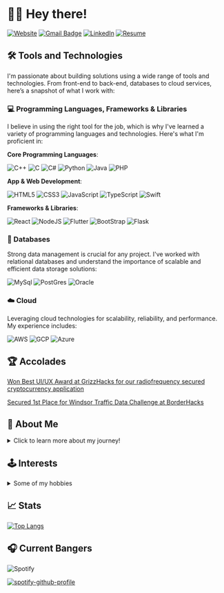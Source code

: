 # 👋🏽 Hey there!

<!-- [![E-Mail](https://img.shields.io/badge/email-reveal-2a8?style=for-the-badge&logo=gmail&logoColor=white)](https://mailhide.io/e/3JzSZnHC)-->
[![Website](https://img.shields.io/website?down_color=lightgrey&down_message=offline&style=for-the-badge&up_color=green&up_message=online&url=https%3A%2F%2Fabdularif.tech/%2F)](https://abdularif.tech/) 
[![Gmail Badge](https://img.shields.io/badge/abdularif0705-c14438?style=for-the-badge&logo=Gmail&logoColor=white&link=mailto:abdul.arif0705@gmail.com)](mailto:abdul.arif0705@gmail.com)
[![LinkedIn](https://img.shields.io/badge/abdularif0705-0077B5?style=for-the-badge&logo=linkedin&logoColor=white)](https://www.linkedin.com/in/abdularif0705)
[![Resume](https://img.shields.io/badge/Resume-gray?style=for-the-badge&logo=adobeacrobatreader&logoColor=EC1C24)](https://www.dropbox.com/scl/fi/887xmwe1l0ri9ragsz5l7/Abdul_Arif_Resume.pdf?rlkey=m1u5o12v4890hhkhzeozc26xs&dl=0)

## 🛠 Tools and Technologies

I'm passionate about building solutions using a wide range of tools and technologies. From front-end to back-end, databases to cloud services, here’s a snapshot of what I work with:

### 💻 Programming Languages, Frameworks & Libraries

I believe in using the right tool for the job, which is why I've learned a variety of programming languages and technologies. Here's what I'm proficient in:

**Core Programming Languages**:

![C++](https://img.shields.io/badge/C%2B%2B-00599C?style=for-the-badge&logo=c%2B%2B&logoColor=white)
![C](https://img.shields.io/badge/c-%2300599C.svg?style=for-the-badge&logo=c&logoColor=white)
![C#](https://img.shields.io/badge/c%23-%23239120.svg?style=for-the-badge&logo=c-sharp&logoColor=white)
![Python](https://img.shields.io/badge/python-3670A0?style=for-the-badge&logo=python&logoColor=ffdd54)
![Java](https://img.shields.io/badge/Java-ED8B00?style=for-the-badge&logo=java&logoColor=white)
![PHP](https://img.shields.io/badge/PHP-777BB4?style=for-the-badge&logo=php&logoColor=white)
<!-- ![Dart](https://img.shields.io/badge/dart-%230175C2.svg?style=for-the-badge&logo=dart&logoColor=white) -->
<!-- ![Latex](https://img.shields.io/badge/LaTeX-47A141?style=for-the-badge&logo=LaTeX&logoColor=white) -->
<!-- ![LaTeX](https://img.shields.io/badge/latex-%23008080.svg?style=for-the-badge&logo=latex&logoColor=white) -->
<!-- ![Lua](https://img.shields.io/badge/lua-%232C2D72.svg?style=for-the-badge&logo=lua&logoColor=white)  -->


**App & Web Development**: 

![HTML5](https://img.shields.io/badge/html5-%23E34F26.svg?style=for-the-badge&logo=html5&logoColor=white)
![CSS3](https://img.shields.io/badge/css3-%231572B6.svg?style=for-the-badge&logo=css3&logoColor=white)
![JavaScript](https://img.shields.io/badge/javascript-%23323330.svg?style=for-the-badge&logo=javascript&logoColor=%23F7DF1E) <!-- ![JavaScript](https://img.shields.io/badge/JavaScript-F7DF1E?style=for-the-badge&logo=javascript&logoColor=black) -->
![TypeScript](https://img.shields.io/badge/TypeScript-007ACC?style=for-the-badge&logo=typescript&logoColor=white)
![Swift](https://img.shields.io/badge/Swift-FA7343?style=for-the-badge&logo=swift&logoColor=white)

**Frameworks & Libraries**: 

![React](https://img.shields.io/badge/React-20232A?style=for-the-badge&logo=react&logoColor=61DAFB)
![NodeJS](https://img.shields.io/badge/node.js-6DA55F?style=for-the-badge&logo=node.js&logoColor=white)
![Flutter](https://img.shields.io/badge/Flutter-%2302569B.svg?style=for-the-badge&logo=Flutter&logoColor=white)
![BootStrap](https://img.shields.io/badge/Bootstrap-563D7C?style=for-the-badge&logo=bootstrap&logoColor=white)
![Flask](https://img.shields.io/badge/flask-%23000.svg?style=for-the-badge&logo=flask&logoColor=white)
<!-- ![NextJS](https://img.shields.io/badge/Next-black?style=for-the-badge&logo=next.js&logoColor=white) -->
<!-- ![Pandas](https://img.shields.io/badge/pandas-%23150458.svg?style=for-the-badge&logo=pandas&logoColor=white) -->
<!-- ![NumPy](https://img.shields.io/badge/numpy-%23013243.svg?style=for-the-badge&logo=numpy&logoColor=white) -->
<!-- ![MaterialUI](https://img.shields.io/badge/Material--UI-0081CB?style=for-the-badge&logo=material-ui&logoColor=white) -->
<!-- ![NPM](https://img.shields.io/badge/NPM-%23000000.svg?style=for-the-badge&logo=npm&logoColor=white) --> 
<!-- ![Yarn](https://img.shields.io/badge/yarn-%232C8EBB.svg?style=for-the-badge&logo=yarn&logoColor=white) -->
<!-- ![Fastify](https://img.shields.io/badge/fastify-%23000000.svg?style=for-the-badge&logo=fastify&logoColor=white)![Heroku](https://img.shields.io/badge/heroku-%23430098.svg?style=for-the-badge&logo=heroku&logoColor=white) -->


### 💾 Databases
Strong data management is crucial for any project. I've worked with relational databases and understand the importance of scalable and efficient data storage solutions:

![MySql](https://img.shields.io/badge/MySQL-00000F?style=for-the-badge&logo=mysql&logoColor=white)
![PostGres](https://img.shields.io/badge/PostgreSQL-316192?style=for-the-badge&logo=postgresql&logoColor=white)
![Oracle](https://img.shields.io/badge/Oracle-F80000?style=for-the-badge&logo=Oracle&logoColor=white)

<!--
### AI
![Dialogflow](https://img.shields.io/badge/dialogflow-FF9800?style=for-the-badge&logo=dialogflow&logoColor=white)
-->

<!-- ### 🛠 Tools & Platforms
The right development tools and platforms can make a significant difference in productivity and project success. Here are some of the tools and platforms I've worked with:

![Spring](https://img.shields.io/badge/Spring-6DB33F?style=for-the-badge&logo=spring&logoColor=white)
![Git](https://img.shields.io/badge/Git-F05032?style=for-the-badge&logo=git&logoColor=white)
![Kubernetes](https://img.shields.io/badge/kubernetes-%23326ce5.svg?style=for-the-badge&logo=kubernetes&logoColor=white)
![Elastic Search](https://img.shields.io/badge/Elastic_Search-005571?style=for-the-badge&logo=elasticsearch&logoColor=white)  -->
<!-- ![Unity](https://img.shields.io/badge/unity-%23000000.svg?style=for-the-badge&logo=unity&logoColor=white) -->
<!-- ![Django](https://img.shields.io/badge/Django-092E20?style=for-the-badge&logo=django&logoColor=white)-->
<!-- ![MongoDB](https://img.shields.io/badge/MongoDB-4EA94B?style=for-the-badge&logo=mongodb&logoColor=white)
![MariaDB](https://img.shields.io/badge/MariaDB-003545?style=for-the-badge&logo=mariadb&logoColor=white)
![Neo4j](https://img.shields.io/badge/Neo4j-018bff?style=for-the-badge&logo=neo4j&logoColor=white)-->


### ☁️ Cloud
Leveraging cloud technologies for scalability, reliability, and performance. My experience includes:

![AWS](https://img.shields.io/badge/Amazon_AWS-232F3E?style=for-the-badge&logo=amazon-aws&logoColor=white)
![GCP](https://img.shields.io/badge/Google_Cloud-4285F4?style=for-the-badge&logo=google-cloud&logoColor=white) <!-- ![Kubernetes](https://img.shields.io/badge/kubernetes-%23326ce5.svg?style=for-the-badge&logo=kubernetes&logoColor=white) -->
![Azure](https://img.shields.io/badge/microsoft%20azure-0089D6?style=for-the-badge&logo=microsoft-azure&logoColor=white)
<!--![Twilio](https://img.shields.io/badge/Twilio-F22F46?style=for-the-badge&logo=Twilio&logoColor=white)-->

<!-- ### Blockchain Tech -->
<!-- ![Ethereum](https://img.shields.io/badge/Ethereum-3C3C3D?style=for-the-badge&logo=Ethereum&logoColor=white) -->



## 🏆 Accolades
[Won Best UI/UX Award at GrizzHacks for our radiofrequency secured cryptocurrency application](https://devpost.com/software/wavewallet) 

[Secured 1st Place for Windsor Traffic Data Challenge at BorderHacks](https://devpost.com/software/cyber-traffic-data)


## 📝 About Me

<details> 
    <summary>Click to learn more about my journey!</summary>
    <br>
    
I graduated from the University of Windsor, with a double major in Computer Science and Business Administration, specializing in Supply Chain and Business Analytics. Throughout my academic journey, I had the privilege of being a Research Software Engineer, Software Engineer Intern (twice), and Teaching Assistant (twice).

Currently, as a Research Software Engineer at the University of Windsor, I have engineered a pivotal MATLAB machine vision algorithm for Krown, crucial for detecting and assessing vehicle rust corrosion. Utilizing RGB to HSI colour conversion and pixel thresholding, this tool opened new avenues for evaluating rust protection products' efficacy, a capability previously unattainable. My contributions also supported a university research thesis, aiding Krown in validating its products. I converted this critical MATLAB algorithm into C and developed an iOS app with Swift, enabling rust assessments directly from iPhones and enhancing field evaluation efficiency. I also developed a Python MATLAB-based application for advanced corrosion detection, streamlining the assessment process for vehicle rust analysis. The application features an intuitive GUI for image processing and key metrics calculation, including rust percentage and area.

I'm also a Full Stack Developer at Haadi Solutions Inc., a dynamic startup where I led the development of a React application for a health clinic in the United States. This resulted in an increase in online appointment bookings by 30%. I enhanced the UX/UI for improved navigation and responsiveness, elevating user engagement. I leveraged NodeMailer for multi-factor authentication to secure the application and utilized Azure for robust database management. Furthermore, I integrated Twilio to facilitate seamless SMS and voice communications, improving patient engagement and streamlining appointment notifications. 

During my Software Engineer Internship at TD, I rebuilt a Java automation engine used by over 50 data engineers, adhering to enterprise standards. I implemented the four pillars of OOP, integrated Spring and Swagger to interact with the Delphix Masking API, and applied the Factory design pattern. I significantly improved test coverage by developing unit tests using Mockito/JUnit and utilizing Spring for dependency injection from 70% to 90%. I onboarded new Software Engineers, explaining the Java code for the Delphix API automation masking engine. Additionally, I handled Git merge conflicts reviewed pull requests using Bitbucket, and created a Java method to bypass SSL verification for secure API calls over HTTPS.

At OceanSource Technologies, as a Software Developer intern, I managed the transfer of medical data to a secure SQL database on AWS. This task included enhancing performance and security features, such as data encryption and access control. Additionally, I was responsible for monitoring and adjusting AWS RDS instances, ensuring data integrity and efficient database performance. My duties also involved setting up regular data backups and performing routine database maintenance. 

As a Teaching Assistant (TA) for the Data Structures and Algorithms course, I guided students in implementing efficient algorithms using Java. I have strengthened my technical skills through side projects, internships, and roles as a Code Sensei at Code Ninja, TA for Computer Networks. At GrizzHacks my team won Best UI/UX out of 30+ teams; at BorderHacks, my team secured first place out of 50+ competing teams for the Traffic Data Challenge.

Driven by my passion for leveraging technology to address real-world challenges, I eagerly seek opportunities to grow as a developer. With strong communication, teamwork, and problem-solving skills, I excel in collaborative environments and consistently deliver high-quality results.

</details>

<h2>🕹️ Interests</h2>
<details><summary>Some of my hobbies</summary>
<ul> 
    <li>🎮 Video Games
<!--         <ul>
        </ul> -->
    </li> 
<!--     <li><details><summary>Fighting 🥊</summary>
        <ul>
        </ul>
    </details></li>  -->
  <li>🥊 MMA</li>
  <li>🧠 Psychology</li>
  <li>📖 Reading</li>
  </details>


## 📈 Stats
<!-- ![My GitHub stats](https://github-readme-stats.vercel.app/api?username=abdularif0705&hide_title=true&hide_border=true&show_icons=true&include_all_commits=true&count_private=true&line_height=21&theme=calm) -->
 
[![Top Langs](https://github-readme-stats.vercel.app/api/top-langs/?username=abdularif0705&layout=compact&theme=calm)](https://github.com/abdularif0705/)
<!-- Check out all the themes you guys can use on ur profile with this link -> https://github.com/anuraghazra/github-readme-stats/blob/master/themes/README.md -->
 
<h2>🎧 Current Bangers</h2>

![Spotify](https://img.shields.io/badge/Spotify-1ED760?style=for-the-badge&logo=spotify&logoColor=white)
 
[![spotify-github-profile](https://spotify-github-profile.vercel.app/api/view?uid=swaggyabdul&cover_image=true&theme=novatorem&bar_color=53b14f&bar_color_cover=true)](https://spotify-github-profile.vercel.app/api/view?uid=swaggyabdul&redirect=true)
 
<!-- ![Visitor Count](https://visitor-badge-reloaded.herokuapp.com/badge?page_id=abdularif0705.abdularif0705&color=00cf00&style=for-the-badge)  -->
